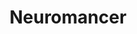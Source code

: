 ---
title: "Neuromancer"
slug: "neuromancer"
subtitle: ""
publisher: "Ace"
published: "1984"
asin: "0441012035"
authors: 
  - william-gibson
started: "2014-10-04"
start_year: "2014"
finished: "2014-10-11"
---